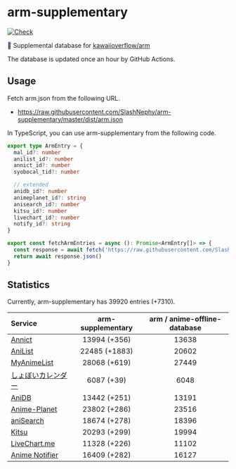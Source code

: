 # arm-supplementary

[![Check](https://github.com/SlashNephy/arm-supplementary/actions/workflows/check-node.yml/badge.svg)](https://github.com/SlashNephy/arm-supplementary/actions/workflows/check-node.yml)

💊 Supplemental database for [kawaiioverflow/arm](https://github.com/kawaiioverflow/arm)

The database is updated once an hour by GitHub Actions.

## Usage

Fetch arm.json from the following URL.

- https://raw.githubusercontent.com/SlashNephy/arm-supplementary/master/dist/arm.json

In TypeScript, you can use arm-supplementary from the following code.

```TypeScript
export type ArmEntry = {
  mal_id?: number
  anilist_id?: number
  annict_id?: number
  syobocal_tid?: number

  // extended
  anidb_id?: number
  animeplanet_id?: string
  anisearch_id?: number
  kitsu_id?: number
  livechart_id?: number
  notify_id?: string
}

export const fetchArmEntries = async (): Promise<ArmEntry[]> => {
  const response = await fetch('https://raw.githubusercontent.com/SlashNephy/arm-supplementary/master/dist/arm.json')
  return await response.json()
}
```

## Statistics

Currently, arm-supplementary has 39920 entries (+7310).

| Service                                     | arm-supplementary | arm / anime-offline-database |
| :------------------------------------------ | :---------------: | :--------------------------: |
| [Annict](https://annict.com)                |   13994 (+356)    |            13638             |
| [AniList](https://anilist.co)               |   22485 (+1883)   |            20602             |
| [MyAnimeList](https://myanimelist.net)      |   28068 (+619)    |            27449             |
| [しょぼいカレンダー](https://cal.syoboi.jp) |    6087 (+39)     |             6048             |
| [AniDB](https://anidb.net)                  |   13442 (+251)    |            13191             |
| [Anime-Planet](https://anime-planet.com)    |   23802 (+286)    |            23516             |
| [aniSearch](https://anisearch.com)          |   18674 (+278)    |            18396             |
| [Kitsu](https://kitsu.io)                   |   20293 (+299)    |            19994             |
| [LiveChart.me](https://livechart.me)        |   11328 (+226)    |            11102             |
| [Anime Notifier](https://notify.moe)        |   16409 (+282)    |            16127             |

